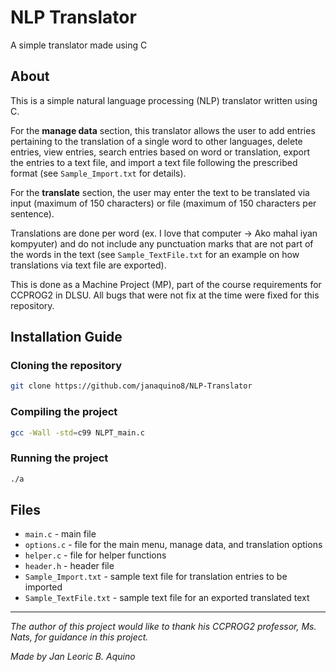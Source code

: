# NLP Translator
A simple translator made using C 

## About
This is a simple natural language processing (NLP) translator written using C. 

For the **manage data** section, this translator allows the user to add entries pertaining to the translation of a single word to other languages, delete entries, view entries, search entries based on word or translation, export the entries to a text file, and import a text file following the prescribed format (see ```Sample_Import.txt``` for details). 

For the **translate** section, the user may enter the text to be translated via input (maximum of 150 characters) or file (maximum of 150 characters per sentence). 

Translations are done per word (ex. I love that computer -> Ako mahal iyan kompyuter) and do not include any punctuation marks that are not part of the words in the text (see ```Sample_TextFile.txt``` for an example on how translations via text file are exported).

This is done as a Machine Project (MP), part of the course requirements for CCPROG2 in DLSU. All bugs that were not fix at the time were fixed for this repository. 

## Installation Guide

### Cloning the repository
```sh
git clone https://github.com/janaquino8/NLP-Translator
```

### Compiling the project
```sh
gcc -Wall -std=c99 NLPT_main.c
```

### Running the project
```sh
./a
```

## Files
- ```main.c``` - main file
- ```options.c``` - file for the main menu, manage data, and translation options
- ```helper.c``` - file for helper functions
- ```header.h``` - header file
- ```Sample_Import.txt``` - sample text file for translation entries to be imported
- ```Sample_TextFile.txt``` - sample text file for an exported translated text

---

_The author of this project would like to thank his CCPROG2 professor, Ms. Nats, for guidance in this project._

_Made by Jan Leoric B. Aquino_
